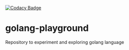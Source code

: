 [![Codacy Badge](https://api.codacy.com/project/badge/Grade/99faaba69fa14e2c96eb5884e9ecfc53)](https://www.codacy.com/manual/h4ckm03d/golang-playground?utm_source=github.com&amp;utm_medium=referral&amp;utm_content=h4ckm03d/golang-playground&amp;utm_campaign=Badge_Grade)
# golang-playground

Repository to experiment and exploring golang language

